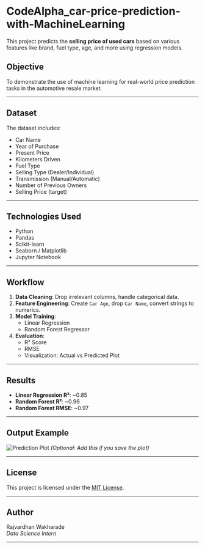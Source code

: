 # CodeAlpha_car-price-prediction-with-MachineLearning

This project predicts the **selling price of used cars** based on various features like brand, fuel type, age, and more using regression models.

##  Objective
To demonstrate the use of machine learning for real-world price prediction tasks in the automotive resale market.

---

##  Dataset

The dataset includes:

- Car Name
- Year of Purchase
- Present Price
- Kilometers Driven
- Fuel Type
- Selling Type (Dealer/Individual)
- Transmission (Manual/Automatic)
- Number of Previous Owners
- Selling Price (target)

---

##  Technologies Used

- Python
- Pandas
- Scikit-learn
- Seaborn / Matplotlib
- Jupyter Notebook

---

##  Workflow

1. **Data Cleaning**: Drop irrelevant columns, handle categorical data.
2. **Feature Engineering**: Create `Car Age`, drop `Car Name`, convert strings to numerics.
3. **Model Training**:
   - Linear Regression
   - Random Forest Regressor
4. **Evaluation**:
   - R² Score
   - RMSE
   - Visualization: Actual vs Predicted Plot

---

##  Results

- **Linear Regression R²**: ~0.85  
- **Random Forest R²**: ~0.96  
- **Random Forest RMSE**: ~0.97  

---

##  Output Example

![Prediction Plot](assets/prediction_plot.png) *(Optional: Add this if you save the plot)*

---

##  License

This project is licensed under the [MIT License](LICENSE).

---

##  Author

Rajvardhan Wakharade  
_Data Science Intern_

---

